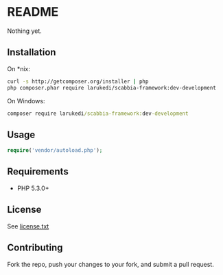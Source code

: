 README
======

Nothing yet.

Installation
------------
On *nix:
``` bash
curl -s http://getcomposer.org/installer | php
php composer.phar require larukedi/scabbia-framework:dev-development
```

On Windows:
``` bat
composer require larukedi/scabbia-framework:dev-development
```

Usage
-----
``` php
require('vendor/autoload.php');
```

Requirements
------------
* PHP 5.3.0+

License
-------
See [license.txt](license.txt)

Contributing
------------
Fork the repo, push your changes to your fork, and submit a pull request.
